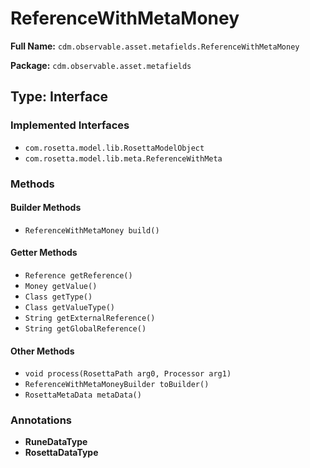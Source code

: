 # ReferenceWithMetaMoney

**Full Name:** `cdm.observable.asset.metafields.ReferenceWithMetaMoney`

**Package:** `cdm.observable.asset.metafields`

## Type: Interface

### Implemented Interfaces

- `com.rosetta.model.lib.RosettaModelObject`
- `com.rosetta.model.lib.meta.ReferenceWithMeta`

### Methods

#### Builder Methods

- `ReferenceWithMetaMoney build()`

#### Getter Methods

- `Reference getReference()`
- `Money getValue()`
- `Class getType()`
- `Class getValueType()`
- `String getExternalReference()`
- `String getGlobalReference()`

#### Other Methods

- `void process(RosettaPath arg0, Processor arg1)`
- `ReferenceWithMetaMoneyBuilder toBuilder()`
- `RosettaMetaData metaData()`

### Annotations

- **RuneDataType**
- **RosettaDataType**

